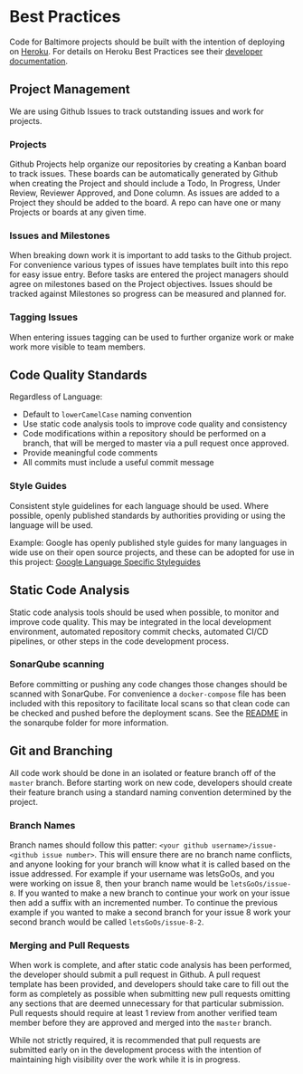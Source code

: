 # Best Practices
Code for Baltimore projects should be built with the intention of deploying on [Heroku](https://heroku.com). For details on Heroku Best Practices see their [developer documentation](https://devcenter.heroku.com/articles/node-best-practices).

## Project Management

We are using Github Issues to track outstanding issues and work for projects.

### Projects

Github Projects help organize our repositories by creating a Kanban board to track issues. These boards can be automatically generated by Github when creating the Project and should include a Todo, In Progress, Under Review, Reviewer Approved, and Done column. As issues are added to a Project they should be added to the board. A repo can have one or many Projects or boards at any given time.

### Issues and Milestones

When breaking down work it is important to add tasks to the Github project. For convenience various types of issues have templates built into this repo for easy issue entry. Before tasks are entered the project managers should agree on milestones based on the Project objectives. Issues should be tracked against Milestones so progress can be measured and planned for.

### Tagging Issues

When entering issues tagging can be used to further organize work or make work more visible to team members.

## Code Quality Standards

Regardless of Language:

- Default to `lowerCamelCase` naming convention
- Use static code analysis tools to improve code quality and consistency
- Code modifications within a repository should be performed on a branch, that will be merged to master via a pull request once approved.
- Provide meaningful code comments
- All commits must include a useful commit message

### Style Guides

Consistent style guidelines for each language should be used. Where possible, openly published standards by authorities providing or using the language will be used.

Example: Google has openly published style guides for many languages in wide use on their open source projects, and these can be adopted for use in this project: [Google Language Specific Styleguides](https://google.github.io/styleguide/)


## Static Code Analysis

Static code analysis tools should be used when possible, to monitor and improve code quality. This may be integrated in the local development environment, automated repository commit checks, automated CI/CD pipelines, or other steps in the code development process.

### SonarQube scanning
Before committing or pushing any code changes those changes should be scanned with SonarQube.  For convenience a `docker-compose` file has been included with this repository to facilitate local scans so that clean code can be checked and pushed before the deployment scans.  See the [README](/sonarqube/README.md) in the sonarqube folder for more information.

## Git and Branching

All code work should be done in an isolated or feature branch off of the `master` branch.  Before starting work on new code, developers should create their feature branch using a standard naming convention determined by the project.  

### Branch Names
Branch names should follow this patter: `<your github username>/issue-<github issue number>`. This will ensure there are no branch name conflicts, and anyone looking for your branch will know what it is called based on the issue addressed. For example if your username was letsGoOs, and you were working on issue 8, then your branch name would be `letsGoOs/issue-8`. If you wanted to make a new branch to continue your work on your issue then add a suffix with an incremented number. To continue the previous example if you wanted to make a second branch for your issue 8 work your second branch would be called `letsGoOs/issue-8-2`.

### Merging and Pull Requests

When work is complete, and after static code analysis has been performed, the developer should submit a pull request in Github.  A pull request template has been provided, and developers should take care to fill out the form as completely as possible when submitting new pull requests omitting any sections that are deemed unnecessary for that particular submission.  Pull requests should require at least 1 review from another verified team member before they are approved and merged into the `master` branch.  

While not strictly required, it is recommended that pull requests are submitted early on in the development process with the intention of maintaining high visibility over the work while it is in progress. 
